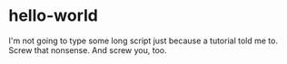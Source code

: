 # hello-world

I'm not going to type some long script just because a tutorial told me to.
Screw that nonsense.
And screw you, too.
